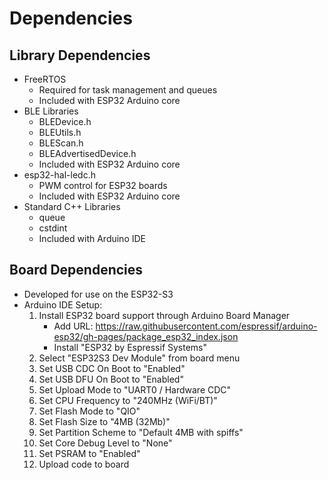 # Dependencies

## Library Dependencies

- FreeRTOS
  - Required for task management and queues
  - Included with ESP32 Arduino core
- BLE Libraries
  - BLEDevice.h
  - BLEUtils.h
  - BLEScan.h
  - BLEAdvertisedDevice.h
  - Included with ESP32 Arduino core
- esp32-hal-ledc.h
  - PWM control for ESP32 boards
  - Included with ESP32 Arduino core
- Standard C++ Libraries
  - queue
  - cstdint
  - Included with Arduino IDE

## Board Dependencies

- Developed for use on the ESP32-S3
- Arduino IDE Setup:
  1. Install ESP32 board support through Arduino Board Manager
     - Add URL: <https://raw.githubusercontent.com/espressif/arduino-esp32/gh-pages/package_esp32_index.json>
     - Install "ESP32 by Espressif Systems"
  2. Select "ESP32S3 Dev Module" from board menu
  3. Set USB CDC On Boot to "Enabled"
  4. Set USB DFU On Boot to "Enabled"
  5. Set Upload Mode to "UART0 / Hardware CDC"
  6. Set CPU Frequency to "240MHz (WiFi/BT)"
  7. Set Flash Mode to "QIO"
  8. Set Flash Size to "4MB (32Mb)"
  9. Set Partition Scheme to "Default 4MB with spiffs"
  10. Set Core Debug Level to "None"
  11. Set PSRAM to "Enabled"
  12. Upload code to board
